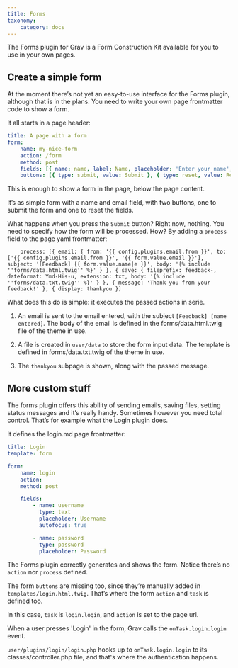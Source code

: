 ```yaml
---
title: Forms
taxonomy:
    category: docs
---
```


The Forms plugin for Grav is a Form Construction Kit available for you to use in your own pages.

## Create a simple form

At the moment there’s not yet an easy-to-use interface for the Forms plugin, although that is in the plans.
You need to write your own page frontmatter code to show a form.

It all starts in a page header:

```yaml
title: A page with a form
form:
    name: my-nice-form
    action: /form
    method: post
    fields: [{ name: name, label: Name, placeholder: 'Enter your name', autofocus: 'on', autocomplete: 'on', type: text, validate: { required: true } }, { name: email, label: Email, placeholder: 'Enter your email address', type: text, validate: { rule: email, required: true } }]
    buttons: [{ type: submit, value: Submit }, { type: reset, value: Reset }]
```

This is enough to show a form in the page, below the page content.

It’s as simple form with a name and email field, with two buttons, one to submit the form and one to reset the fields.

What happens when you press the `Submit` button? Right now, nothing. You need to specify how the form will be processed. How? By adding a `process` field to the page yaml frontmatter:

```
    process: [{ email: { from: '{{ config.plugins.email.from }}', to: ['{{ config.plugins.email.from }}', '{{ form.value.email }}'], subject: '[Feedback] {{ form.value.name|e }}', body: '{% include ''forms/data.html.twig'' %}' } }, { save: { fileprefix: feedback-, dateformat: Ymd-His-u, extension: txt, body: '{% include ''forms/data.txt.twig'' %}' } }, { message: 'Thank you from your feedback!' }, { display: thankyou }]
```

What does this do is simple: it executes the passed actions in serie.

1. An email is sent to the email entered, with the subject `[Feedback] [name entered]`. The body of the email is defined in the forms/data.html.twig file of the theme in use.

2. A file is created in `user/data` to store the form input data. The template is defined in forms/data.txt.twig of the theme in use.

3. The `thankyou` subpage is shown, along with the passed message.

## More custom stuff

The forms plugin offers this ability of sending emails, saving files, setting status messages and it’s really handy.
Sometimes however you need total control. That’s for example what the Login plugin does.

It defines the login.md page frontmatter:

```yaml
title: Login
template: form

form:
    name: login
    action:
    method: post

    fields:
        - name: username
          type: text
          placeholder: Username
          autofocus: true

        - name: password
          type: password
          placeholder: Password
```

The Forms plugin correctly generates and shows the form. Notice there’s no `action` nor `process` defined.

The form `buttons` are missing too, since they’re manually added in `templates/login.html.twig`. That’s where the form `action` and `task` is defined too.

In this case, `task` is `login.login`, and `action` is set to the page url.

When a user presses 'Login' in the form, Grav calls the `onTask.login.login` event.

`user/plugins/login/login.php` hooks up to `onTask.login.login` to its classes/controller.php file, and that's where the authentication happens.
